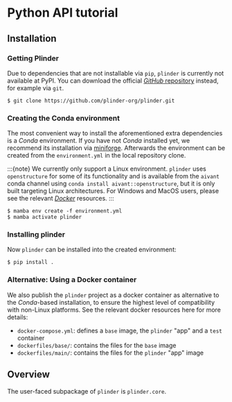 # Python API tutorial

## Installation

### Getting Plinder

Due to dependencies that are not installable via `pip`, `plinder` is currently not
available at PyPI.
You can download the official
[_GitHub_ repository](https://github.com/plinder-org/plinder/)
instead, for example via `git`.

```console
$ git clone https://github.com/plinder-org/plinder.git
```

### Creating the Conda environment

The most convenient way to install the aforementioned extra dependencies is a _Conda_
environment.
If you have not _Conda_ installed yet, we recommend its installation via
[miniforge](https://github.com/conda-forge/miniforge).
Afterwards the environment can be created from the `environment.yml` in the local
repository clone.

:::{note}
We currently only support a Linux environment.
`plinder` uses `openstructure` for some of its functionality and is available from the
`aivant` conda channel using `conda install aivant::openstructure`, but it is only built
targeting Linux architectures.
For Windows and MacOS users, please see the relevant
[_Docker_](#alternative-docker-container) resources.
:::

```console
$ mamba env create -f environment.yml
$ mamba activate plinder
```

### Installing plinder

Now `plinder` can be installed into the created environment:

```console
$ pip install .
```

### Alternative: Using a Docker container

We also publish the `plinder` project as a docker container as alternative to the
_Conda_-based installation, to ensure the highest level of compatibility with
non-Linux platforms.
See the relevant docker resources here for more details:

- `docker-compose.yml`: defines a `base` image, the `plinder` "app" and a `test`
  container
- `dockerfiles/base/`: contains the files for the `base` image
- `dockerfiles/main/`: contains the files for the `plinder` "app" image

## Overview

The user-faced subpackage of `plinder` is `plinder.core`.